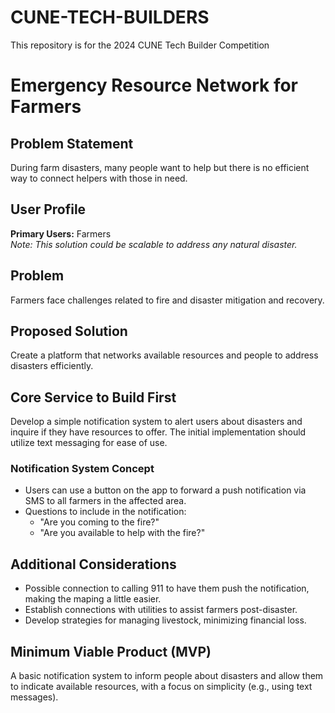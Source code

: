 # CUNE-TECH-BUILDERS
This repository is for the 2024 CUNE Tech Builder Competition
# Emergency Resource Network for Farmers

## Problem Statement
During farm disasters, many people want to help but there is no efficient way to connect helpers with those in need.

## User Profile
**Primary Users:** Farmers  
*Note: This solution could be scalable to address any natural disaster.*

## Problem
Farmers face challenges related to fire and disaster mitigation and recovery.

## Proposed Solution
Create a platform that networks available resources and people to address disasters efficiently.

## Core Service to Build First
Develop a simple notification system to alert users about disasters and inquire if they have resources to offer. The initial implementation should utilize text messaging for ease of use.

### Notification System Concept
- Users can use a button on the app to forward a push notification via SMS to all farmers in the affected area.
- Questions to include in the notification:
  - "Are you coming to the fire?"
  - "Are you available to help with the fire?"

## Additional Considerations
- Possible connection to calling 911 to have them push the notification, making the maping a little easier.
- Establish connections with utilities to assist farmers post-disaster.
- Develop strategies for managing livestock, minimizing financial loss.

## Minimum Viable Product (MVP)
A basic notification system to inform people about disasters and allow them to indicate available resources, with a focus on simplicity (e.g., using text messages).
